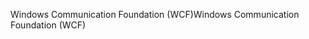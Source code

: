 <span data-ttu-id="919e0-101">Windows Communication Foundation (WCF)</span><span class="sxs-lookup"><span data-stu-id="919e0-101">Windows Communication Foundation (WCF)</span></span>